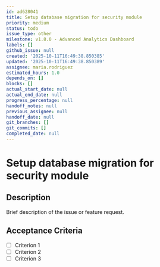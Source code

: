 ```yaml
---
id: ad628041
title: Setup database migration for security module
priority: medium
status: todo
issue_type: other
milestone: v1.8.0 - Advanced Analytics Dashboard
labels: []
github_issue: null
created: '2025-10-11T16:49:38.850385'
updated: '2025-10-11T16:49:38.850389'
assignee: maria.rodriguez
estimated_hours: 1.0
depends_on: []
blocks: []
actual_start_date: null
actual_end_date: null
progress_percentage: null
handoff_notes: null
previous_assignee: null
handoff_date: null
git_branches: []
git_commits: []
completed_date: null
---
```


# Setup database migration for security module

## Description

Brief description of the issue or feature request.

## Acceptance Criteria

- [ ] Criterion 1
- [ ] Criterion 2
- [ ] Criterion 3